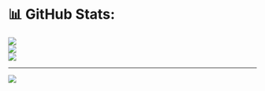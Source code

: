 # 📊 GitHub Stats:
![](https://github-readme-stats.vercel.app/api?username=lingyundai&theme=nord&hide_border=true&include_all_commits=false&count_private=true)<br/>
![](https://github-readme-streak-stats.herokuapp.com/?user=lingyundai&theme=nord&hide_border=true)<br/>
![](https://github-readme-stats.vercel.app/api/top-langs/?username=lingyundai&theme=nord&hide_border=true&include_all_commits=false&count_private=true&layout=compact)

---
[![](https://visitcount.itsvg.in/api?id=lingyundai&icon=0&color=0)](https://visitcount.itsvg.in)

<!-- Proudly created with GPRM ( https://gprm.itsvg.in ) -->
